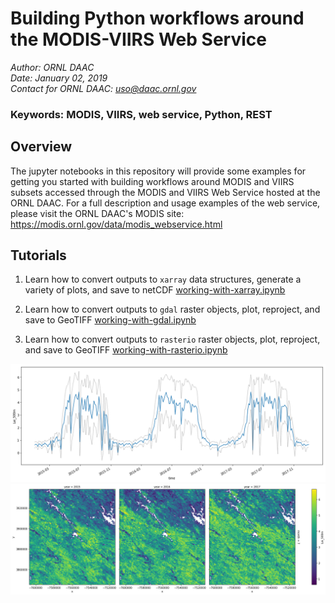 # Building Python workflows around the MODIS-VIIRS Web Service

*Author: ORNL DAAC*  
*Date: January 02, 2019*  
*Contact for ORNL DAAC: uso@daac.ornl.gov*  

### Keywords: MODIS, VIIRS, web service, Python, REST

## Overview

The jupyter notebooks in this repository will provide some examples for getting you started with building workflows around MODIS and VIIRS subsets accessed through the MODIS and VIIRS Web Service hosted at the ORNL DAAC. For a full description and usage examples of the web service, please visit the ORNL DAAC's MODIS site: https://modis.ornl.gov/data/modis_webservice.html

## Tutorials

1. Learn how to convert outputs to `xarray` data structures, generate a variety of plots, and save to netCDF [working-with-xarray.ipynb](working-with-xarray.ipynb)       

2. Learn how to convert outputs to `gdal` raster objects, plot, reproject, and save to GeoTIFF [working-with-gdal.ipynb](working-with-gdal.ipynb)       

3. Learn how to convert outputs to `rasterio` raster objects, plot, reproject, and save to GeoTIFF [working-with-rasterio.ipynb](working-with-rasterio.ipynb)       

![timeseries1](img/working-with-xarray_timeseries1.png)
![gridded1](img/working-with-xarray_gridded1.png)